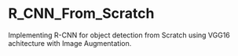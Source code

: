 # R_CNN_From_Scratch
Implementing R-CNN for object detection from Scratch using VGG16 achitecture with Image Augmentation.
